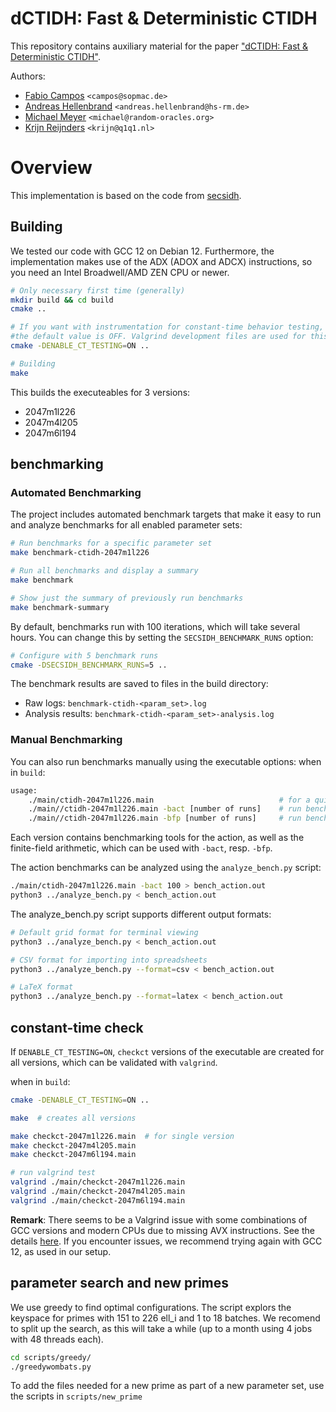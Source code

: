 # dCTIDH: Fast & Deterministic CTIDH
This repository contains auxiliary material for the paper ["dCTIDH: Fast & Deterministic CTIDH"](https://eprint.iacr.org/2025/107).

Authors:
- [Fabio Campos](https://www.sopmac.org/) `<campos@sopmac.de>`
- [Andreas Hellenbrand](https://www.andhell.de/) `<andreas.hellenbrand@hs-rm.de>`
- [Michael Meyer](https://www.uni-regensburg.de/informatics-data-science/qpc/team/dr-michael-meyer/index.html) `<michael@random-oracles.org>`
- [Krijn Reijnders](https://krijnreijnders.com/) `<krijn@q1q1.nl>`

# Overview
This implementation is based on the code from [secsidh](https://github.com/kemtls-secsidh/secsidh).


## Building
We tested our code with GCC 12 on Debian 12.
Furthermore, the implementation makes use of the ADX (ADOX and ADCX) instructions, 
so you need an Intel Broadwell/AMD ZEN CPU or newer.

```sh
# Only necessary first time (generally)
mkdir build && cd build
cmake ..

# If you want with instrumentation for constant-time behavior testing, 
#the default value is OFF. Valgrind development files are used for this build option.
cmake -DENABLE_CT_TESTING=ON ..

# Building
make
```
This builds the executeables for 3 versions:

- 2047m1l226 
- 2047m4l205
- 2047m6l194

## benchmarking

### Automated Benchmarking

The project includes automated benchmark targets that make it easy to run and 
analyze benchmarks for all enabled parameter sets:

```sh
# Run benchmarks for a specific parameter set
make benchmark-ctidh-2047m1l226

# Run all benchmarks and display a summary
make benchmark

# Show just the summary of previously run benchmarks 
make benchmark-summary
```

By default, benchmarks run with 100 iterations, which will take several hours. 
You can change this by setting the `SECSIDH_BENCHMARK_RUNS` option:

```sh
# Configure with 5 benchmark runs
cmake -DSECSIDH_BENCHMARK_RUNS=5 ..

```

The benchmark results are saved to files in the build directory:
   - Raw logs: `benchmark-ctidh-<param_set>.log`
   - Analysis results: `benchmark-ctidh-<param_set>-analysis.log`

### Manual Benchmarking

You can also run benchmarks manually using the executable options:
when in `build`:
```sh
usage: 	
    ./main/ctidh-2047m1l226.main                            # for a quick test
	./main//ctidh-2047m1l226.main -bact [number of runs]    # run benchmark for the action
	./main//ctidh-2047m1l226.main -bfp [number of runs]     # run benchmark for fp arithmetic
```

Each version contains benchmarking tools for the action, as well as the finite-field arithmetic,
which can be used with `-bact`, resp. `-bfp`.

The action benchmarks can be analyzed using the `analyze_bench.py` script:
```sh
./main/ctidh-2047m1l226.main -bact 100 > bench_action.out
python3 ../analyze_bench.py < bench_action.out 
```

The analyze_bench.py script supports different output formats:
```sh
# Default grid format for terminal viewing
python3 ../analyze_bench.py < bench_action.out

# CSV format for importing into spreadsheets
python3 ../analyze_bench.py --format=csv < bench_action.out

# LaTeX format
python3 ../analyze_bench.py --format=latex < bench_action.out
```

## constant-time check
If `DENABLE_CT_TESTING=ON`, `checkct` versions of the executable are created 
for all versions, which can be validated with `valgrind`.

when in `build`:
```sh 
cmake -DENABLE_CT_TESTING=ON ..

make  # creates all versions

make checkct-2047m1l226.main  # for single version
make checkct-2047m4l205.main
make checkct-2047m6l194.main

# run valgrind test
valgrind ./main/checkct-2047m1l226.main
valgrind ./main/checkct-2047m4l205.main
valgrind ./main/checkct-2047m6l194.main
```


**Remark**: There seems to be a Valgrind issue with some combinations of GCC versions and modern CPUs due to missing AVX instructions. See the details [here](https://sourceware.org/git/?p=valgrind.git;a=blob;f=docs/internals/3_15_BUGSTATUS.txt;h=88d5466f6b799bf7b57c3ca6be0a269fb82df30f;hb=HEAD#l103).
If you encounter issues, we recommend trying again with GCC 12, as used in our setup.

## parameter search and new primes
We use greedy to find optimal configurations. The script explors the keyspace 
for primes with 151 to 226 ell_i and 1 to 18 batches.
We recomend to split up the search, as this will take a while 
(up to a month using 4 jobs with 48 threads each).

```sh
cd scripts/greedy/
./greedywombats.py
```

To add the files needed for a new prime as part of a new parameter set,
use the scripts in `scripts/new_prime`
